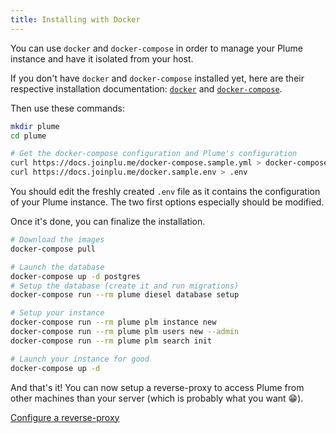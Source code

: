 ```yaml
---
title: Installing with Docker
---
```


You can use `docker` and `docker-compose` in order to manage your Plume instance
and have it isolated from your host.

If you don't have `docker` and `docker-compose` installed yet, here are their respective
installation documentation: [`docker`](https://docs.docker.com/install/) and
[`docker-compose`](https://docs.docker.com/compose/install/).

Then use these commands:

```bash
mkdir plume
cd plume

# Get the docker-compose configuration and Plume's configuration
curl https://docs.joinplu.me/docker-compose.sample.yml > docker-compose.yml
curl https://docs.joinplu.me/docker.sample.env > .env
```

You should edit the freshly created `.env` file as it contains the configuration
of your Plume instance. The two first options especially should be modified.

Once it's done, you can finalize the installation.

```bash
# Download the images
docker-compose pull

# Launch the database
docker-compose up -d postgres
# Setup the database (create it and run migrations)
docker-compose run --rm plume diesel database setup

# Setup your instance
docker-compose run --rm plume plm instance new
docker-compose run --rm plume plm users new --admin
docker-compose run --rm plume plm search init

# Launch your instance for good
docker-compose up -d
```

And that's it! You can now setup a reverse-proxy to access Plume from other machines
than your server (which is probably what you want 😁).

<a class="action" href="/installation/proxy">Configure a reverse-proxy</a>
